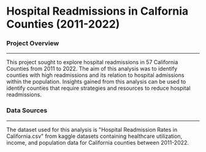 # Hospital Readmissions in Calfornia Counties (2011-2022)

### Project Overview

---

This project sought to explore hospital readmissions in 57 California Counties from 2011 to 2022. The aim of this analysis was to identify counties with high readmissions and its relation to hospital admissions within the population. Insights gained from this analysis can be used to identify counties that require strategies and resources to reduce hospital readmissions. 

### Data Sources 
---

The dataset used for this analysis is "Hospital Readmission Rates in California.csv" from kaggle datasets containing healthcare utilization, income, and population data for California counties between 2011-2022.
